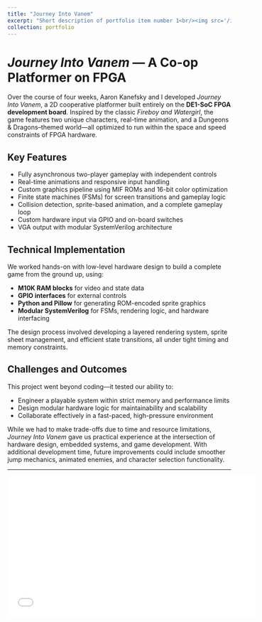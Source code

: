 ```yaml
---
title: "Journey Into Vanem"
excerpt: "Short description of portfolio item number 1<br/><img src='/images/500x300.png'>"
collection: portfolio
---
```

# *Journey Into Vanem* — A Co-op Platformer on FPGA

Over the course of four weeks, Aaron Kanefsky and I developed *Journey Into Vanem*, a 2D cooperative platformer built entirely on the **DE1-SoC FPGA development board**. Inspired by the classic *Fireboy and Watergirl*, the game features two unique characters, real-time animation, and a Dungeons & Dragons–themed world—all optimized to run within the space and speed constraints of FPGA hardware.

## Key Features

* Fully asynchronous two-player gameplay with independent controls  
* Real-time animations and responsive input handling  
* Custom graphics pipeline using MIF ROMs and 16-bit color optimization  
* Finite state machines (FSMs) for screen transitions and gameplay logic  
* Collision detection, sprite-based animation, and a complete gameplay loop  
* Custom hardware input via GPIO and on-board switches  
* VGA output with modular SystemVerilog architecture  

## Technical Implementation

We worked hands-on with low-level hardware design to build a complete game from the ground up, using:

* **M10K RAM blocks** for video and state data  
* **GPIO interfaces** for external controls  
* **Python and Pillow** for generating ROM-encoded sprite graphics  
* **Modular SystemVerilog** for FSMs, rendering logic, and hardware interfacing  

The design process involved developing a layered rendering system, sprite sheet management, and efficient state transitions, all under tight timing and memory constraints.

## Challenges and Outcomes

This project went beyond coding—it tested our ability to:

* Engineer a playable system within strict memory and performance limits  
* Design modular hardware logic for maintainability and scalability  
* Collaborate effectively in a fast-paced, high-pressure environment  

While we had to make trade-offs due to time and resource limitations, *Journey Into Vanem* gave us practical experience at the intersection of hardware design, embedded systems, and game development. With additional development time, future improvements could include smoother jump mechanics, animated enemies, and character selection functionality.

---

<iframe width="560" height="315" src="[https://www.youtube.com/embed/dQw4w9WgXcQ](https://youtube.com/shorts/cgxd4b1auWU?si=RuM1RE7dKHQc46m8)" 
frameborder="0" allow="accelerometer; autoplay; clipboard-write; encrypted-media; gyroscope; picture-in-picture" 
allowfullscreen></iframe>

